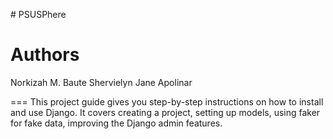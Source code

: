 
#   P S U S P h e r e 
 
# Authors 
Norkizah M. Baute
Shervielyn Jane Apolinar 

===
This project guide gives you step-by-step instructions on how to install and use Django. It covers creating a project, setting up models, using faker for fake data, improving the Django admin features.
 
